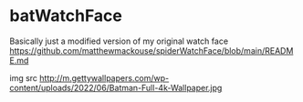 # batWatchFace

Basically just a modified version of my original watch face https://github.com/matthewmackouse/spiderWatchFace/blob/main/README.md

img src http://m.gettywallpapers.com/wp-content/uploads/2022/06/Batman-Full-4k-Wallpaper.jpg

